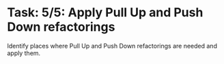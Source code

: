 # Task: 5/5: Apply Pull Up and Push Down refactorings

Identify places where Pull Up and Push Down refactorings are needed and apply them.
